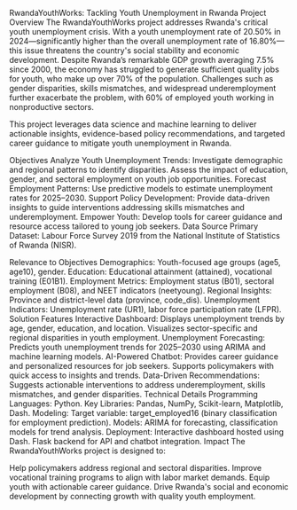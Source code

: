 RwandaYouthWorks: Tackling Youth Unemployment in Rwanda
Project Overview
The RwandaYouthWorks project addresses Rwanda's critical youth unemployment crisis. With a youth unemployment rate of 20.50% in 2024—significantly higher than the overall unemployment rate of 16.80%—this issue threatens the country's social stability and economic development. Despite Rwanda’s remarkable GDP growth averaging 7.5% since 2000, the economy has struggled to generate sufficient quality jobs for youth, who make up over 70% of the population. Challenges such as gender disparities, skills mismatches, and widespread underemployment further exacerbate the problem, with 60% of employed youth working in nonproductive sectors.

This project leverages data science and machine learning to deliver actionable insights, evidence-based policy recommendations, and targeted career guidance to mitigate youth unemployment in Rwanda.

Objectives
Analyze Youth Unemployment Trends:
Investigate demographic and regional patterns to identify disparities.
Assess the impact of education, gender, and sectoral employment on youth job opportunities.
Forecast Employment Patterns:
Use predictive models to estimate unemployment rates for 2025–2030.
Support Policy Development:
Provide data-driven insights to guide interventions addressing skills mismatches and underemployment.
Empower Youth:
Develop tools for career guidance and resource access tailored to young job seekers.
Data Source
Primary Dataset: Labour Force Survey 2019 from the National Institute of Statistics of Rwanda (NISR).

Relevance to Objectives
Demographics: Youth-focused age groups (age5, age10), gender.
Education: Educational attainment (attained), vocational training (E01B1).
Employment Metrics: Employment status (B01), sectoral employment (B08), and NEET indicators (neetyoung).
Regional Insights: Province and district-level data (province, code_dis).
Unemployment Indicators: Unemployment rate (UR1), labor force participation rate (LFPR).
Solution Features
Interactive Dashboard:
Displays unemployment trends by age, gender, education, and location.
Visualizes sector-specific and regional disparities in youth employment.
Unemployment Forecasting:
Predicts youth unemployment trends for 2025–2030 using ARIMA and machine learning models.
AI-Powered Chatbot:
Provides career guidance and personalized resources for job seekers.
Supports policymakers with quick access to insights and trends.
Data-Driven Recommendations:
Suggests actionable interventions to address underemployment, skills mismatches, and gender disparities.
Technical Details
Programming Languages: Python.
Key Libraries: Pandas, NumPy, Scikit-learn, Matplotlib, Dash.
Modeling:
Target variable: target_employed16 (binary classification for employment prediction).
Models: ARIMA for forecasting, classification models for trend analysis.
Deployment:
Interactive dashboard hosted using Dash.
Flask backend for API and chatbot integration.
Impact
The RwandaYouthWorks project is designed to:

Help policymakers address regional and sectoral disparities.
Improve vocational training programs to align with labor market demands.
Equip youth with actionable career guidance.
Drive Rwanda's social and economic development by connecting growth with quality youth employment.
